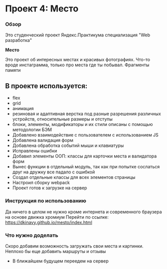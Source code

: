 # Проект 4: Место

### Обзор
Это студенческий проект Яндекс.Практикума специализация "Web разработка"

**Место**

Это проект об интересных местах и красивых фотографиях.
Что-то вроде инстаграмма, только про места где ты побывал. Фрагменты памяти

## В проекте используется:

- flex
- grid
- анимация
- резиновая и адаптивная верстка под разные разрешения различных устройств, относительные размеры и отступы
- блоки, элементы, модификаторы и их стили описаны с помощью методологии БЭМ
- Добавлено взаимодействие с пользователем с использованием JS
- Добавлена валидация форм
- Добавлена обработка событий мыши и клавиатуры
- Исправлены ошибки
- Добавил элементы ООП: классы для карточки места и валидатора форм
- Вынес функции в отдельный модуль, так как при попытке сослаться друг на дружку все падало с ошибкой
- Создал отдельные классы для всех элементов страницы
- Настроил сборку webpack
- Проект готов к загрузке на сервер

### Инструкция по использованию
Да ничего в целом не нужно кроме интернета и современного браузера на основе движка хромиум
Перейти по ссылке: https://dkinavy.github.io/mesto/index.html
### Что нужно доделать
Скоро добавим возможность загружать свои места и картинки. Неплохо бы еще добавить маршруты и отзывы
- В ближайшем будущем переедем на сервер